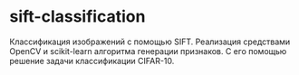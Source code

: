 # sift-classification
Классификация изображений с помощью SIFT.
Реализация средствами OpenCV и scikit-learn алгоритма генерации признаков. С его помощью решение задачи классификации CIFAR-10.
